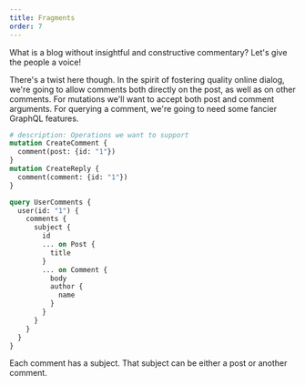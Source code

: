 ```yaml
---
title: Fragments
order: 7
---
```


What is a blog without insightful and constructive commentary? Let's
give the people a voice!

There's a twist here though. In the spirit of fostering quality online
dialog, we're going to allow comments both directly on the post, as
well as on other comments. For mutations we'll want to accept both
post and comment arguments. For querying a comment, we're going to
need some fancier GraphQL features.

```graphql
# description: Operations we want to support
mutation CreateComment {
  comment(post: {id: "1"})
}
mutation CreateReply {
  comment(comment: {id: "1"})
}

query UserComments {
  user(id: "1") {
    comments {
      subject {
        id
        ... on Post {
          title
        }
        ... on Comment {
          body
          author {
            name
          }
        }
      }
    }
  }
}
```

Each comment has a subject. That subject can be either a post or another comment.
